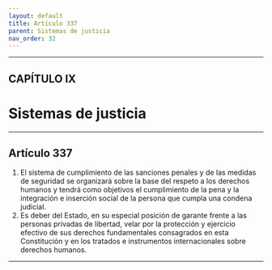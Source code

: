 ```yaml
---
layout: default
title: Artículo 337
parent: Sistemas de justicia
nav_order: 32
---
```


---

## CAPÍTULO IX
# Sistemas de justicia

---

## Artículo 337

1. El sistema de cumplimiento de las sanciones penales y de las medidas de seguridad se organizará sobre la base del respeto a los derechos humanos y tendrá como objetivos el cumplimiento de la pena y la integración e inserción social de la persona que cumpla una condena judicial.
2. Es deber del Estado, en su especial posición de garante frente a las personas privadas de libertad, velar por la protección y ejercicio efectivo de sus derechos fundamentales consagrados en esta Constitución y en los tratados e instrumentos internacionales sobre derechos humanos.

---

